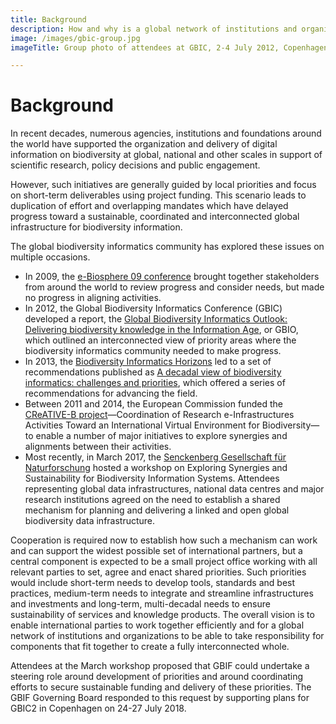 ```yaml
---
title: Background
description: How and why is a global network of institutions and organizations working to organize, interconnect and deliver the world's biodiversity information?
image: /images/gbic-group.jpg
imageTitle: Group photo of attendees at GBIC, 2-4 July 2012, Copenhagen. Photo by Ciprian-Marius Vizitiu.

---
```

# Background

In recent decades, numerous agencies, institutions and foundations around the world have supported the organization and delivery of digital information on biodiversity at global, national and other scales in support of scientific research, policy decisions and public engagement. 

However, such initiatives are generally guided by local priorities and focus on short-term deliverables using project funding. This scenario leads to duplication of effort and overlapping mandates which have delayed progress toward a sustainable, coordinated and interconnected global infrastructure for biodiversity information. 

The global biodiversity informatics community has explored these issues on multiple occasions. 

+ In 2009, the [e-Biosphere 09 conference](http://wayback.archive-it.org/org-660/20140924184516/http://www.e-biosphere09.org) brought together stakeholders from around the world to review progress and consider needs, but made no progress in aligning activities. 
+ In 2012, the Global Biodiversity Informatics Conference (GBIC) developed a report, the [Global Biodiversity Informatics Outlook: Delivering biodiversity knowledge in the Information Age](https://www.gbif.org/document/80859), or GBIO, which outlined an interconnected view of priority areas where the biodiversity informatics community needed to make progress.
+ In 2013, the [Biodiversity Informatics Horizons](https://sciencenode.org/announcement/biodiversity-informatics-horizons-2013-conference.php) led to a set of recommendations published as [A decadal view of biodiversity informatics: challenges and priorities](https://bmcecol.biomedcentral.com/articles/10.1186/1472-6785-13-16), which offered a series of recommendations for advancing the field. 
+ Between 2011 and 2014, the European Commission funded the [CReATIVE-B project](http://cordis.europa.eu/project/rcn/100345_en.html)—Coordination of Research e-Infrastructures Activities Toward an International Virtual Environment for Biodiversity—to enable a number of major initiatives to explore synergies and alignments between their activities. 
+ Most recently, in March 2017, the [Senckenberg Gesellschaft für Naturforschung](http://www.senckenberg.de) hosted a workshop on Exploring Synergies and Sustainability for Biodiversity Information Systems. Attendees representing global data infrastructures, national data centres and major research institutions agreed on the need to establish a shared mechanism for planning and delivering a linked and open global biodiversity data infrastructure. 

Cooperation is required now to establish how such a mechanism can work and can support the widest possible set of international partners, but a central component is expected to be a small project office working with all relevant parties to set, agree and enact shared priorities. Such priorities would include short-term needs to develop tools, standards and best practices, medium-term needs to integrate and streamline infrastructures and investments and long-term, multi-decadal needs to ensure sustainability of services and knowledge products. The overall vision is to enable international parties to work together efficiently and for a global network of institutions and organizations to be able to take responsibility for components that fit together to create a fully interconnected whole.

Attendees at the March workshop proposed that GBIF could undertake a steering role around development of priorities and around coordinating efforts to secure sustainable funding and delivery of these priorities. The GBIF Governing Board responded to this request by supporting plans for GBIC2 in Copenhagen on 24-27 July 2018.
